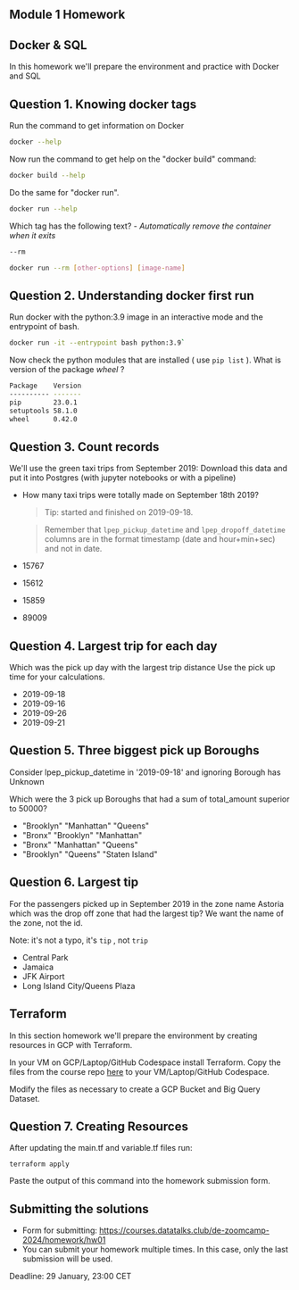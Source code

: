 ## Module 1 Homework

## Docker & SQL

In this homework we'll prepare the environment 
and practice with Docker and SQL


## Question 1. Knowing docker tags

Run the command to get information on Docker 
```bash 
docker --help
```

Now run the command to get help on the "docker build" command:
```bash
docker build --help
```

Do the same for "docker run".

```bash
docker run --help
```

Which tag has the following text? - *Automatically remove the container when it exits* 

```bash
--rm
```

```bash
docker run --rm [other-options] [image-name]
```

## Question 2. Understanding docker first run 

Run docker with the python:3.9 image in an interactive mode and the entrypoint of bash.

```bash
docker run -it --entrypoint bash python:3.9`
```
Now check the python modules that are installed ( use ```pip list``` ). 
What is version of the package *wheel* ?

```bash
Package    Version
---------- -------
pip        23.0.1
setuptools 58.1.0
wheel      0.42.0
```

## Question 3. Count records 

We'll use the green taxi trips from September 2019:
Download this data and put it into Postgres (with jupyter notebooks or with a pipeline)
 - How many taxi trips were totally made on September 18th 2019?
    > Tip: started and finished on 2019-09-18.
   
    > Remember that `lpep_pickup_datetime` and `lpep_dropoff_datetime` columns are in the format timestamp (date and hour+min+sec) and not in date.

- 15767
- 15612
- 15859
- 89009

## Question 4. Largest trip for each day

Which was the pick up day with the largest trip distance
Use the pick up time for your calculations.

- 2019-09-18
- 2019-09-16
- 2019-09-26
- 2019-09-21


## Question 5. Three biggest pick up Boroughs

Consider lpep_pickup_datetime in '2019-09-18' and ignoring Borough has Unknown

Which were the 3 pick up Boroughs that had a sum of total_amount superior to 50000?
 
- "Brooklyn" "Manhattan" "Queens"
- "Bronx" "Brooklyn" "Manhattan"
- "Bronx" "Manhattan" "Queens" 
- "Brooklyn" "Queens" "Staten Island"


## Question 6. Largest tip

For the passengers picked up in September 2019 in the zone name Astoria which was the drop off zone that had the largest tip?
We want the name of the zone, not the id.

Note: it's not a typo, it's `tip` , not `trip`

- Central Park
- Jamaica
- JFK Airport
- Long Island City/Queens Plaza



## Terraform

In this section homework we'll prepare the environment by creating resources in GCP with Terraform.

In your VM on GCP/Laptop/GitHub Codespace install Terraform. 
Copy the files from the course repo
[here](https://github.com/DataTalksClub/data-engineering-zoomcamp/tree/main/01-docker-terraform/1_terraform_gcp/terraform) to your VM/Laptop/GitHub Codespace.

Modify the files as necessary to create a GCP Bucket and Big Query Dataset.


## Question 7. Creating Resources

After updating the main.tf and variable.tf files run:

```
terraform apply
```

Paste the output of this command into the homework submission form.


## Submitting the solutions

* Form for submitting: https://courses.datatalks.club/de-zoomcamp-2024/homework/hw01
* You can submit your homework multiple times. In this case, only the last submission will be used. 

Deadline: 29 January, 23:00 CET
